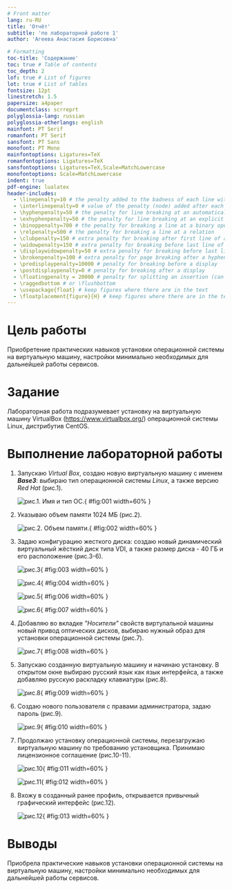 ```yaml
---
# Front matter
lang: ru-RU
title: 'Отчёт'
subtitle: 'по лабораторной работе 1'
author: 'Агеева Анастасия Борисовна'

# Formatting
toc-title: 'Содержание'
toc: true # Table of contents
toc_depth: 2
lof: true # List of figures
lot: true # List of tables
fontsize: 12pt
linestretch: 1.5
papersize: a4paper
documentclass: scrreprt
polyglossia-lang: russian
polyglossia-otherlangs: english
mainfont: PT Serif
romanfont: PT Serif
sansfont: PT Sans
monofont: PT Mono
mainfontoptions: Ligatures=TeX
romanfontoptions: Ligatures=TeX
sansfontoptions: Ligatures=TeX,Scale=MatchLowercase
monofontoptions: Scale=MatchLowercase
indent: true
pdf-engine: lualatex
header-includes:
  - \linepenalty=10 # the penalty added to the badness of each line within a paragraph (no associated penalty node) Increasing the value makes tex try to have fewer lines in the paragraph.
  - \interlinepenalty=0 # value of the penalty (node) added after each line of a paragraph.
  - \hyphenpenalty=50 # the penalty for line breaking at an automatically inserted hyphen
  - \exhyphenpenalty=50 # the penalty for line breaking at an explicit hyphen
  - \binoppenalty=700 # the penalty for breaking a line at a binary operator
  - \relpenalty=500 # the penalty for breaking a line at a relation
  - \clubpenalty=150 # extra penalty for breaking after first line of a paragraph
  - \widowpenalty=150 # extra penalty for breaking before last line of a paragraph
  - \displaywidowpenalty=50 # extra penalty for breaking before last line before a display math
  - \brokenpenalty=100 # extra penalty for page breaking after a hyphenated line
  - \predisplaypenalty=10000 # penalty for breaking before a display
  - \postdisplaypenalty=0 # penalty for breaking after a display
  - \floatingpenalty = 20000 # penalty for splitting an insertion (can only be split footnote in standard LaTeX)
  - \raggedbottom # or \flushbottom
  - \usepackage{float} # keep figures where there are in the text
  - \floatplacement{figure}{H} # keep figures where there are in the text
---
```


# Цель работы

Приобретение практических навыков установки операционной системы на виртуальную машину, настройки минимально необходимых для дальнейшей работы сервисов.

# Задание

Лабораторная работа подразумевает установку на виртуальную машину VirtualBox (https://www.virtualbox.org/) операционной системы Linux, дистрибутив CentOS.

# Выполнение лабораторной работы

1. Запускаю _Virtual Box_, создаю новую виртуальную машину с именем **_Base3_**: выбираю тип операционной системы _Linux_, а также версию _Red Hat_ (рис.1).

   ![рис.1. Имя и тип ОС.](images/1.jpg){ #fig:001 width=60% }

2. Указываю объем памяти 1024 МБ (рис.2).

   ![рис.2. Объем памяти.](images/2.jpg){ #fig:002 width=60% }

3. Задаю конфигурацию жесткого диска: создаю новый динамический виртуальный жёсткий диск типа VDI, а также размер диска - 40 ГБ и его расположение (рис.3-6).

   ![рис.3](images/3.jpg){ #fig:003 width=60% }

   ![рис.4](images/4.jpg){ #fig:004 width=60% }

   ![рис.5](images/6.jpg){ #fig:006 width=60% }

   ![рис.6](images/7.jpg){ #fig:007 width=60% }

4. Добавляю во вкладке _"Носители"_ свойств виртулальной машины новый привод оптических дисков, выбираю нужный образ для установки операционной системы (рис.7).

   ![рис.7](images/8.jpg){ #fig:008 width=60% }

5. Запускаю созданную виртуальную машину и начинаю установку. В открытом окне выбираю русский язык как язык интерфейса, а также добавляю русскую раскладку клавиатуры (рис.8).

   ![рис.8](images/9.jpg){ #fig:009 width=60% }

6. Создаю нового пользователя с правами администратора, задаю пароль (рис.9).

   ![рис.9](images/10.jpg){ #fig:010 width=60% }

7. Продолжаю установку операционной системы, перезагружаю виртуальную машину по требованию установщика. Принимаю лицензионное соглашение (рис.10-11).

   ![рис.10](images/13.jpg){ #fig:011 width=60% }

   ![рис.11](images/14.jpg){ #fig:012 width=60% }

8. Вхожу в созданный ранее профиль, открывается привычный графический интерфейс (рис.12).

   ![рис.12](images/15.jpg){ #fig:013 width=60% }


# Выводы

Приобрела практические навыков установки операционной системы на виртуальную машину, настройки минимально необходимых для дальнейшей работы сервисов.
